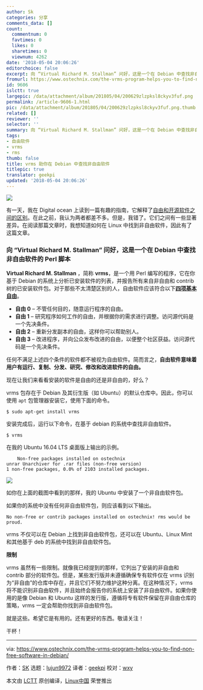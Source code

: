 ```yaml
---
author: Sk
categories: 分享
comments_data: []
count:
  commentnum: 0
  favtimes: 0
  likes: 0
  sharetimes: 0
  viewnum: 4262
date: '2018-05-04 20:06:26'
editorchoice: false
excerpt: 向 “Virtual Richard M. Stallman” 问好，这是一个在 Debian 中查找非自由软件的 Perl 脚本
fromurl: https://www.ostechnix.com/the-vrms-program-helps-you-to-find-non-free-software-in-debian/
id: 9606
islctt: true
largepic: /data/attachment/album/201805/04/200629zlzpksl8ckyv3fuf.png
permalink: /article-9606-1.html
pic: /data/attachment/album/201805/04/200629zlzpksl8ckyv3fuf.png.thumb.jpg
related: []
reviewer: ''
selector: ''
summary: 向 “Virtual Richard M. Stallman” 问好，这是一个在 Debian 中查找非自由软件的 Perl 脚本
tags:
- 自由软件
- vrms
- rms
thumb: false
title: vrms 助你在 Debian 中查找非自由软件
titlepic: true
translator: geekpi
updated: '2018-05-04 20:06:26'
---
```


![](/data/attachment/album/201805/04/200629zlzpksl8ckyv3fuf.png)


有一天，我在 Digital ocean 上读到一篇有趣的指南，它解释了[自由和开源软件之间的区别](https://www.digitalocean.com/community/tutorials/Free-vs-Open-Source-Software)。在此之前，我认为两者都差不多。但是，我错了。它们之间有一些显著差异。在阅读那篇文章时，我想知道如何在 Linux 中找到非自由软件，因此有了这篇文章。


### 向 “Virtual Richard M. Stallman” 问好，这是一个在 Debian 中查找非自由软件的 Perl 脚本


**Virtual Richard M. Stallman** ，简称 **vrms**，是一个用 Perl 编写的程序，它在你基于 Debian 的系统上分析已安装软件的列表，并报告所有来自非自由和 contrib 树的已安装软件包。对于那些不太清楚区别的人，自由软件应该符合以下[**四项基本自由**](https://www.gnu.org/philosophy/free-sw.html)。


* **自由 0** – 不管任何目的，随意运行程序的自由。
* **自由 1** – 研究程序如何工作的自由，并根据你的需求进行调整。访问源代码是一个先决条件。
* **自由 2** – 重新分发副本的自由，这样你可以帮助别人。
* **自由 3** – 改进程序，并向公众发布改进的自由，以便整个社区获益。访问源代码是一个先决条件。


任何不满足上述四个条件的软件都不被视为自由软件。简而言之，**自由软件意味着用户有运行、复制、分发、研究、修改和改进软件的自由。**


现在让我们来看看安装的软件是自由的还是非自由的，好么？


vrms 包存在于 Debian 及其衍生版（如 Ubuntu）的默认仓库中。因此，你可以使用 `apt` 包管理器安装它，使用下面的命令。



```
$ sudo apt-get install vrms

```

安装完成后，运行以下命令，在基于 debian 的系统中查找非自由软件。



```
$ vrms

```

在我的 Ubuntu 16.04 LTS 桌面版上输出的示例。



```
    Non-free packages installed on ostechnix
unrar Unarchiver for .rar files (non-free version)
1 non-free packages, 0.0% of 2103 installed packages.

```

![](/data/attachment/album/201805/04/200631y3toz1p3ibpoutxb.png)


如你在上面的截图中看到的那样，我的 Ubuntu 中安装了一个非自由软件包。


如果你的系统中没有任何非自由软件包，则应该看到以下输出。



```
No non-free or contrib packages installed on ostechnix! rms would be proud.

```

vrms 不仅可以在 Debian 上找到非自由软件包，还可以在 Ubuntu、Linux Mint 和其他基于 deb 的系统中找到非自由软件包。


**限制**


vrms 虽然有一些限制。就像我已经提到的那样，它列出了安装的非自由和 contrib 部分的软件包。但是，某些发行版并未遵循确保专有软件仅在 vrms 识别为“非自由”的仓库中存在，并且它们不努力维护这种分离。在这种情况下，vrms 将不能识别非自由软件，并且始终会报告你的系统上安装了非自由软件。如果你使用的是像 Debian 和 Ubuntu 这样的发行版，遵循将专有软件保留在非自由仓库的策略，vrms 一定会帮助你找到非自由软件包。


就是这些。希望它是有用的。还有更好的东西。敬请关注！


干杯！




---


via: <https://www.ostechnix.com/the-vrms-program-helps-you-to-find-non-free-software-in-debian/>


作者：[SK](https://www.ostechnix.com/author/sk/) 选题：[lujun9972](https://github.com/lujun9972) 译者：[geekpi](https://github.com/geekpi) 校对：[wxy](https://github.com/wxy)


本文由 [LCTT](https://github.com/LCTT/TranslateProject) 原创编译，[Linux中国](https://linux.cn/) 荣誉推出